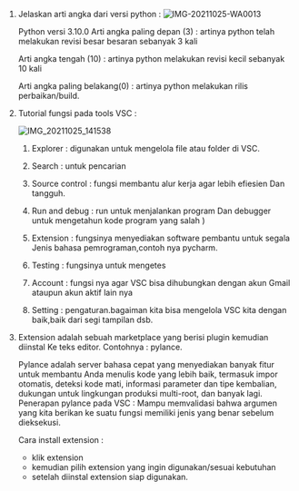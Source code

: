 1. Jelaskan arti angka dari versi python :
   ![IMG-20211025-WA0013](https://user-images.githubusercontent.com/93030333/138640677-4e942539-40d3-40bd-b1c7-55ea80e05967.jpg)


   Python versi 3.10.0
   Arti angka paling depan (3) : artinya python telah melakukan revisi besar besaran sebanyak 3 kali

   Arti angka tengah	(10) : artinya python melakukan revisi kecil sebanyak 10 kali

   Arti angka paling belakang(0) : artinya python melakukan rilis perbaikan/build.

2. Tutorial fungsi pada tools VSC :
   
   ![IMG_20211025_141538](https://user-images.githubusercontent.com/93030333/138643807-54723305-d653-4767-9ed8-728f67f57d96.jpg)
   
   1. Explorer : digunakan untuk mengelola file atau folder di VSC.

   2. Search   : untuk pencarian

   3. Source control : fungsi membantu alur kerja agar lebih efiesien Dan tangguh.
  
   4. Run and debug : run untuk menjalankan program Dan debugger untuk mengetahun kode program yang salah )
 
   5. Extension : fungsinya menyediakan software pembantu untuk segala Jenis bahasa pemrograman,contoh nya pycharm.

   6. Testing : fungsinya untuk mengetes 
    
   7. Account : fungsi nya agar VSC bisa dihubungkan dengan akun Gmail ataupun akun aktif lain nya

   8. Setting : pengaturan.bagaiman kita bisa mengelola VSC kita dengan baik,baik dari segi tampilan dsb.

3. Extension adalah sebuah marketplace yang berisi plugin kemudian diinstal Ke teks editor.
   Contohnya : pylance.

   Pylance adalah server bahasa cepat yang menyediakan banyak fitur untuk membantu Anda menulis kode yang lebih baik, 
   termasuk impor otomatis, deteksi kode mati, informasi parameter dan tipe kembalian, dukungan untuk lingkungan produksi multi-root, dan banyak lagi.
   Penerapan pylance pada VSC :
   Mampu memvalidasi bahwa argumen yang kita berikan ke suatu fungsi memiliki jenis yang benar sebelum dieksekusi.
   
   Cara install extension : 
   - klik extension
   - kemudian pilih extension yang ingin digunakan/sesuai kebutuhan
   - setelah diinstal extension siap digunakan.
   
   
